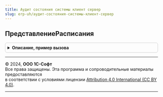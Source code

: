 ```yaml
---
title: Аудит состояния системы клиент сервер
slug: erp-uh/аудит-состояния-системы-клиент-сервер
---
```



## ПредставлениеРасписания
<details style="margin: 1em 0; padding: 0.5em; border: 1px solid #ccc; border-radius: 6px;">

<summary style="font-weight: bold; cursor: pointer;">Описание, пример вызова</summary>

```bsl

// Возвращает представление расписания задания выполнения проверок.
//
// Параметры:
//	Расписание - РасписаниеРегламентногоЗадания
//
// Возвращаемое значение:
//	Строка - представление расписания.
//
Функция ПредставлениеРасписания(Расписание) Экспорт
```

Пример вызова
```bsl
Результат = АудитСостоянияСистемыКлиентСервер.ПредставлениеРасписания(Расписание) 
```
</details>

---

© 2024, **ООО 1С-Софт**  
Все права защищены. Эта программа и сопроводительные материалы предоставляются  
в соответствии с условиями лицензии [Attribution 4.0 International (CC BY 4.0)](https://creativecommons.org/licenses/by/4.0/legalcode).

---
